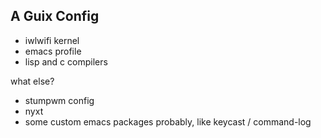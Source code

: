 ## A Guix Config

* iwlwifi kernel
* emacs profile
* lisp and c compilers

what else?

* stumpwm config
* nyxt
* some custom emacs packages probably, like keycast / command-log
